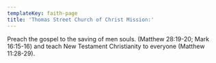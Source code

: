 ```yaml
---
templateKey: faith-page
title: 'Thomas Street Church of Christ Mission:'
---
```

Preach the gospel to the saving of men souls. (Matthew 28:19-20; Mark 16:15-16) and teach New Testament Christianity to everyone (Matthew 11:28-29).
